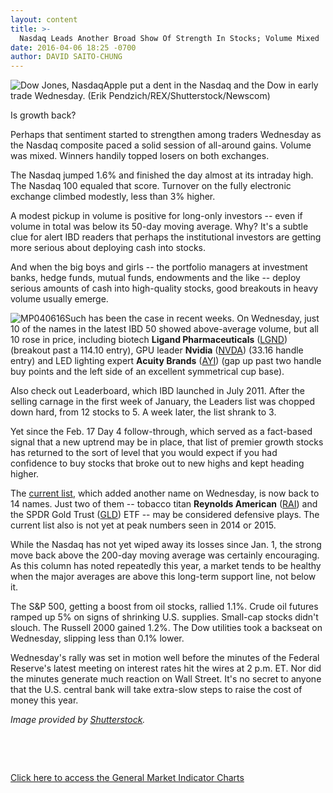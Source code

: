 ```yaml
---
layout: content
title: >-
  Nasdaq Leads Another Broad Show Of Strength In Stocks; Volume Mixed
date: 2016-04-06 18:25 -0700
author: DAVID SAITO-CHUNG
---
```






![Dow Jones, Nasdaq](https://www.investors.com/wp-content/uploads/2016/04/BIGPIC-NASDAQ-040616-Newscom.jpg)Apple put a dent in the Nasdaq and the Dow in early trade Wednesday. (Erik Pendzich/REX/Shutterstock/Newscom)









Is growth back?


Perhaps that sentiment started to strengthen among traders Wednesday as the Nasdaq composite paced a solid session of all-around gains. Volume was mixed. Winners handily topped losers on both exchanges.


The Nasdaq jumped 1.6% and finished the day almost at its intraday high. The Nasdaq 100 equaled that score. Turnover on the fully electronic exchange climbed modestly, less than 3% higher.


A modest pickup in volume is positive for long-only investors -- even if volume in total was below its 50-day moving average. Why? It's a subtle clue for alert IBD readers that perhaps the institutional investors are getting more serious about deploying cash into stocks.


And when the big boys and girls -- the portfolio managers at investment banks, hedge funds, mutual funds, endowments and the like -- deploy serious amounts of cash into high-quality stocks, good breakouts in heavy volume usually emerge.


![MP040616](https://www.investors.com/wp-content/uploads/2016/04/MP040616-218x300.jpg)Such has been the case in recent weeks. On Wednesday, just 10 of the names in the latest IBD 50 showed above-average volume, but all 10 rose in price, including biotech **Ligand Pharmaceuticals** ([LGND](https://research.investors.com/quote.aspx?symbol=LGND)) (breakout past a 114.10 entry), GPU leader **Nvidia** ([NVDA](https://research.investors.com/quote.aspx?symbol=NVDA)) (33.16 handle entry) and LED lighting expert **Acuity Brands** ([AYI](https://research.investors.com/quote.aspx?symbol=AYI)) (gap up past two handle buy points and the left side of an excellent symmetrical cup base).


Also check out Leaderboard, which IBD launched in July 2011. After the selling carnage in the first week of January, the Leaders list was chopped down hard, from 12 stocks to 5. A week later, the list shrank to 3.


Yet since the Feb. 17 Day 4 follow-through, which served as a fact-based signal that a new uptrend may be in place, that list of premier growth stocks has returned to the sort of level that you would expect if you had confidence to buy stocks that broke out to new highs and kept heading higher.


The [current list](http://leaderboard.investors.com/leaderboard/leaders/default.aspx), which added another name on Wednesday, is now back to 14 names. Just two of them -- tobacco titan **Reynolds American** ([RAI](https://research.investors.com/quote.aspx?symbol=RAI)) and the SPDR Gold Trust ([GLD](https://research.investors.com/quote.aspx?symbol=GLD)) ETF -- may be considered defensive plays. The current list also is not yet at peak numbers seen in 2014 or 2015.


While the Nasdaq has not yet wiped away its losses since Jan. 1, the strong move back above the 200-day moving average was certainly encouraging. As this column has noted repeatedly this year, a market tends to be healthy when the major averages are above this long-term support line, not below it.


The S&P 500, getting a boost from oil stocks, rallied 1.1%. Crude oil futures ramped up 5% on signs of shrinking U.S. supplies. Small-cap stocks didn't slouch. The Russell 2000 gained 1.2%. The Dow utilities took a backseat on Wednesday, slipping less than 0.1% lower.


Wednesday's rally was set in motion well before the minutes of the Federal Reserve's latest meeting on interest rates hit the wires at 2 p.m. ET. Nor did the minutes generate much reaction on Wall Street. It's no secret to anyone that the U.S. central bank will take extra-slow steps to raise the cost of money this year.


*Image provided by [Shutterstock](http://www.shutterstock.com/).*


 


 


[Click here to access the General Market Indicator Charts](https://www.investors.com/wp-content/uploads/2016/04/GMI_040716.pdf)




